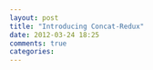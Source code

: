 ```yaml
---
layout: post
title: "Introducing Concat-Redux"
date: 2012-03-24 18:25
comments: true
categories: 
---
```

